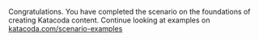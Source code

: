 Congratulations. You have completed the scenario on the foundations of creating Katacoda content. Continue looking at examples on [katacoda.com/scenario-examples](https://katacoda.com/scenario-examples)